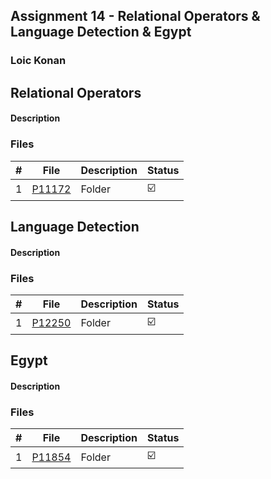 ## Assignment 14 - Relational Operators & Language Detection & Egypt

### Loic Konan

## Relational Operators

#### Description

> 

### Files

|   #   | File               | Description | Status                  |
| :---: | ------------------ | ----------- | ----------------------- |
|   1   | [P11172](./P11172) | Folder      | :ballot_box_with_check: |


## Language Detection

#### Description

> 

### Files

|   #   | File               | Description | Status                  |
| :---: | ------------------ | ----------- | ----------------------- |
|   1   | [P12250](./P12250) | Folder      | :ballot_box_with_check: |


## Egypt

#### Description

> 

### Files

|   #   | File               | Description | Status                  |
| :---: | ------------------ | ----------- | ----------------------- |
|   1   | [P11854](./P11854) | Folder      | :ballot_box_with_check: |